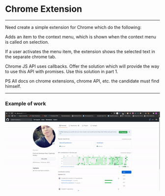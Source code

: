 # Chrome Extension
___
Need create a simple extension for Chrome which do the following:

Adds an item to the context menu, which is shown when the context menu is called on selection.

If a user activates the menu item, the extension shows the selected text in the separate chrome tab.

Chrome JS API uses callbacks. Offer the solution which will provide the way to use this API with promises. Use this solution in part 1.

PS All docs on chrome extensions, chrome API, etc. the candidate must find himself.
___
### Example of work

![](ExampleOfWork.gif)
